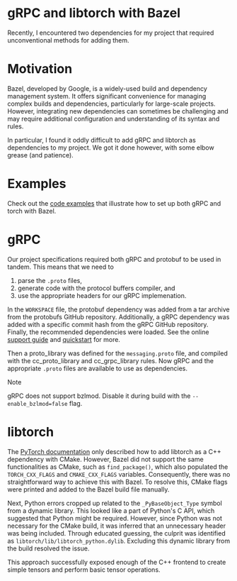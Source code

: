 # gRPC and libtorch with Bazel
Recently, I encountered two dependencies for my project that required unconventional methods for adding them.
# Motivation

Bazel, developed by Google, is a widely-used build and dependency management system. It offers significant convenience for managing complex builds and dependencies, particularly for large-scale projects. However, integrating new dependencies can sometimes be challenging and may require additional configuration and understanding of its syntax and rules.

In particular, I found it oddly difficult to add gRPC and libtorch as dependencies to my project. We got it done however, with some elbow grease (and patience).
# Examples

Check out the [code examples](https://github.com/GroupLabs/examples/tree/main/gRPC-and-libtorch-with-Bazel) that illustrate how to set up both gRPC and torch with Bazel.
# gRPC

Our project specifications required both gRPC and protobuf to be used in tandem. This means that we need to
1. parse the `.proto` files,
2. generate code with the protocol buffers compiler, and
3. use the appropriate headers for our gRPC implemenation.

In the `WORKSPACE` file, the protobuf dependency was added from a tar archive from the protobufs GitHub repository. Additionally, a gRPC dependency was added with a specific commit hash from the gRPC GitHub repository. Finally, the recommended dependencies were loaded. See the online [support guide](https://grpc.github.io/grpc/core/md_doc_bazel_support.html) and [quickstart](https://grpc.io/docs/languages/cpp/quickstart/) for more.

Then a proto_library was defined for the `messaging.proto` file, and compiled with the cc_proto_library and cc_grpc_library rules. Now gRPC and the appropriate `.proto` files are available to use as dependencies.

>[!NOTE]
> gRPC does not support bzlmod. Disable it during build with the `--enable_bzlmod=false` flag.
# libtorch

The [PyTorch documentation](https://pytorch.org/cppdocs/installing.html) only described how to add libtorch as a C++ dependency with CMake. However, Bazel did not support the same functionalities as CMake, such as `find_package()`, which also populated the `TORCH_CXX_FLAGS` and `CMAKE_CXX_FLAGS` variables. Consequently, there was no straightforward way to achieve this with Bazel. To resolve this, CMake flags were printed and added to the Bazel build file manually.

Next, Python errors cropped up related to the `_PyBaseObject_Type` symbol from a dynamic library. This looked like a part of Python's C API, which suggested that Python might be required. However, since Python was not necessary for the CMake build, it was inferred that an unnecessary header was being included. Through educated guessing, the culprit was identified as `libtorch/lib/libtorch_python.dylib`. Excluding this dynamic library from the build resolved the issue.

This approach successfully exposed enough of the C++ frontend to create simple tensors and perform basic tensor operations.